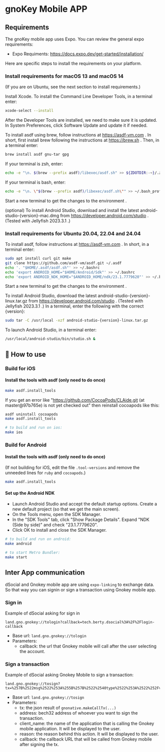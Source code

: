 # gnoKey Mobile APP

## Requirements

The gnoKey mobile app uses Expo. You can review the general expo requirements:

- Expo Requiments: https://docs.expo.dev/get-started/installation/

Here are specific steps to install the requirements on your platform.

### Install requirements for macOS 13 and macOS 14

(If you are on Ubuntu, see the next section to install requirements.)

Install Xcode. To install the Command Line Developer Tools, in a terminal enter:

```sh
xcode-select --install
```

After the Developer Tools are installed, we need to make sure it is updated. In
System Preferences, click Software Update and update it if needed.

To install asdf using brew, follow instructions at https://asdf-vm.com . In short,
first install brew following the instructions at https://brew.sh . Then, in
a terminal enter:

```sh
brew install asdf gnu-tar gpg
```

If your terminal is zsh, enter:

```sh
echo -e "\n. $(brew --prefix asdf)/libexec/asdf.sh" >> ${ZDOTDIR:-~}/.zshrc
```

If your terminal is bash, enter:

```sh
echo -e "\n. \"$(brew --prefix asdf)/libexec/asdf.sh\"" >> ~/.bash_profile
```

Start a new terminal to get the changes to the environment .

(optional) To install Android Studio, download and install the latest
android-studio-{version}-mac.dmg from https://developer.android.com/studio .
(Tested with Jellyfish 2023.3.1 .)

### Install requirements for Ubuntu 20.04, 22.04 and 24.04

To install asdf, follow instructions at https://asdf-vm.com . In short, in
a terminal enter:

```sh
sudo apt install curl git make
git clone https://github.com/asdf-vm/asdf.git ~/.asdf
echo '. "$HOME/.asdf/asdf.sh"' >> ~/.bashrc
echo 'export ANDROID_HOME="$HOME/Android/Sdk"' >> ~/.bashrc
echo 'export ANDROID_NDK_HOME="$ANDROID_HOME/ndk/23.1.7779620"' >> ~/.bashrc
```

Start a new terminal to get the changes to the environment .

To install Android Studio, download the latest
android-studio-{version}-linux.tar.gz from
https://developer.android.com/studio . (Tested with Jellyfish 2023.3.1 .)
In a terminal, enter the following with the correct {version}:

```sh
sudo tar -C /usr/local -xzf android-studio-{version}-linux.tar.gz
```

To launch Android Studio, in a terminal enter:

```sh
/usr/local/android-studio/bin/studio.sh &
```

## 🚀 How to use

### Build for iOS

#### Install the tools with asdf (only need to do once)

```sh
make asdf.install_tools
```

If you get an error like "https://github.com/CocoaPods/CLAide.git (at master@97b765e) is not yet checked out" then reinstall cocoapods like this:

```sh
asdf uninstall cocoapods
make asdf.install_tools
```

```sh
# to build and run on ios:
make ios
```

### Build for Android

#### Install the tools with asdf (only need to do once)

(If not building for iOS, edit the file `.tool-versions` and remove the unneeded lines for `ruby` and `cocoapods`.)

```sh
make asdf.install_tools
```

#### Set up the Android NDK

- Launch Android Studio and accept the default startup options. Create a new
  default project (so that we get the main screen).
- On the Tools menu, open the SDK Manager.
- In the "SDK Tools" tab, click "Show Package Details". Expand
  "NDK (Side by side)" and check "23.1.7779620".
- Click OK to install and close the SDK Manager.

```sh
# to build and run on android:
make android

# to start Metro Bundler:
make start
```

## Inter App communication

dSocial and Gnokey mobile app are using `expo-linking` to exchange data.
So that way you can signin or sign a transaction using Gnokey mobile app.

### Sign in

Example of dSocial asking for sign in
```
land.gno.gnokey://tologin?callback=tech.berty.dsocial%3A%2F%2Flogin-callback
```
- Base url: `land.gno.gnokey://tologin`
- Parameters:
  - callback: the url that Gnokey mobile will call after the user selecting the account.


### Sign a transaction
Example of dSocial asking Gnokey Mobile to sign a transaction:
```
land.gno.gnokey://tosign?tx=%257B%2522msg%2522%253A%255B%257B%2522%2540type%2522%253A%2522%252Fvm.m_call%2522%252C%2522caller%2522%253A%2522g1gl0hrpuegawx6pv24xjq8jjmufzp5r5mnn896w%2522%252C%2522send%2522%253A%2522%2522%252C%2522pkg_path%2522%253A%2522gno.land%252Fr%252Fberty%252Fsocial%2522%252C%2522func%2522%253A%2522PostMessage%2522%252C%2522args%2522%253A%255B%2522Test%25203%2522%255D%257D%255D%252C%2522fee%2522%253A%257B%2522gas_wanted%2522%253A%252210000000%2522%252C%2522gas_fee%2522%253A%25221000000ugnot%2522%257D%252C%2522signatures%2522%253Anull%252C%2522memo%2522%253A%2522%2522%257D&address=g1gl0hrpuegawx6pv24xjq8jjmufzp5r5mnn896w&client_name=dSocial&reason=Post%20a%20message&callback=tech.berty.dsocial%253A%252F%252Fpost
```

- Base url: `land.gno.gnokey://tosign`
- Parameters:
  - tx: the json result of `gnonative.makeCallTx(...)`
  - address: bech32 address of whoever you want to sign the transaction.
  - client_name: the name of the application that is calling the Gnokey mobile application. It will be displayed to the user.
  - reason: the reason behind this action. It will be displayed to the user.
  - callback: the callback URL that will be called from Gnokey mobile after signing the tx.

